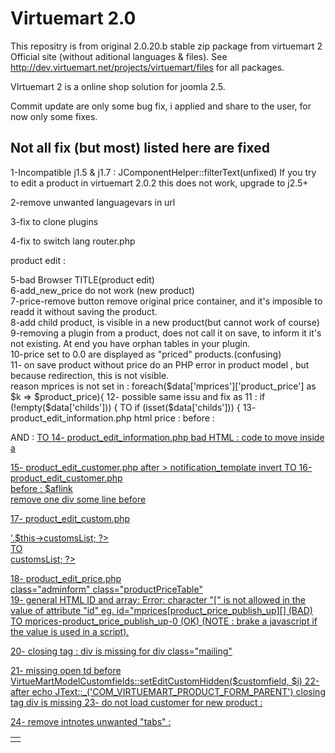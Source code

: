 Virtuemart 2.0
=============
This repositry is from original 2.0.20.b stable zip package from virtuemart 2 Official site (without aditional languages & files).
See http://dev.virtuemart.net/projects/virtuemart/files for all packages.

VIrtuemart 2 is a online shop solution for joomla 2.5.

Commit update are only some bug fix, i applied and share to the user, for now only some fixes.

Not all fix (but most) listed here are fixed
-------------
1-Incompatible j1.5 & j1.7 :
JComponentHelper::filterText(unfixed)
If you try to edit a product in virtuemart 2.0.2 this does not work, upgrade to j2.5+

2-remove unwanted languagevars in url

3-fix to clone plugins

4-fix to switch lang
router.php

product edit :

5-bad Browser TITLE(product edit)  
6-add_new_price do not work (new product)  
7-price-remove button remove original price container, and it's imposible to readd it without saving the product.  
8-add child product, is visible in a new product(but cannot work of course)  
9-removing a plugin from a product, does not call it on save,  to inform it it's not existing. At end you have orphan tables in your plugin.  
10-price set to 0.0 are displayed as "priced" products.(confusing)  
11- on save product without price do an PHP error in product model , but because redirection, this is not visible.  
reason mprices is not set in : foreach($data['mprices']['product_price'] as $k => $product_price){
12- possible same issu and fix as 11 : if (!empty($data['childs'])) {  TO  if (isset($data['childs'])) {
13- product_edit_information.php html price :
		<td valign="top">
			<!-- Product pricing -->
	before :
<table>
	<tr>
AND :
	<a href="#" id="add_new_price" ">  TO <a href="#" id="add_new_price">
14- product_edit_information.php
	<input type="hidden" value="<?php echo $this->product->ordering ?>" name="ordering">
bad HTML : code to move inside a  <td></td>

15- product_edit_customer.php 
 after > notification_template
					</div>
				</label>
invert TO
					</label>
				</div>
16- product_edit_customer.php  
before : $aflink  
remove one div some line before  

17- product_edit_custom.php 
				<div><?php echo  '<div class="inline">'.$this->customsList; ?></div>
	TO
				<div class="inline"><?php echo  $this->customsList; ?></div>
				
18- product_edit_price.php  
class="adminform" class="productPriceTable"  
19- general HTML ID and array:
Error: character "[" is not allowed in the value of attribute "id"
eg.
id="mprices[product_price_publish_up][] (BAD)
TO mprices-product_price_publish_up-0 (OK)
(NOTE : brake a javascript if the value is used in a script).

20- closing tag : div is missing for div class="mailing"

21- missing open td before
	VirtueMartModelCustomfields::setEditCustomHidden($customfield, $i)
22- after
  echo JText::_('COM_VIRTUEMART_PRODUCT_FORM_PARENT')
	closing tag div is missing
23- do not load customer for new product :

24- remove intnotes unwanted "tabs" :

